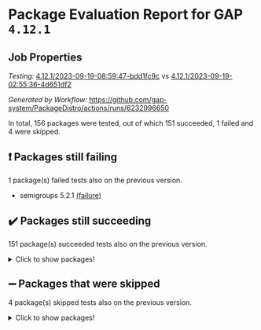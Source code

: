 # Package Evaluation Report for GAP `4.12.1`

## Job Properties

*Testing:* [4.12.1/2023-09-19-08:59:47-bdd1fc9c](https://github.com/gap-system/PackageDistro/blob/data/reports/4.12.1/2023-09-19-08:59:47-bdd1fc9c) vs [4.12.1/2023-09-19-02:55:36-4d651df2](https://github.com/gap-system/PackageDistro/blob/data/reports/4.12.1/2023-09-19-02:55:36-4d651df2)

*Generated by Workflow:* https://github.com/gap-system/PackageDistro/actions/runs/6232996650

In total, 156 packages were tested, out of which 151 succeeded, 1 failed and 4 were skipped.

## :exclamation: Packages still failing

1 package(s) failed tests also on the previous version.
- semigroups 5.2.1 [(failure)](https://github.com/gap-system/PackageDistro/actions/runs/6232996650/job/16918037054)

## :heavy_check_mark: Packages still succeeding

151 package(s) succeeded tests also on the previous version.
<details><summary>Click to show packages!</summary>

- 4ti2interface 2023.02-04 [(success)](https://github.com/gap-system/PackageDistro/actions/runs/6232996650/job/16917994789)
- ace 5.6.2 [(success)](https://github.com/gap-system/PackageDistro/actions/runs/6232996650/job/16917997713)
- aclib 1.3.2 [(success)](https://github.com/gap-system/PackageDistro/actions/runs/6232996650/job/16917998607)
- agt 0.3.1 [(success)](https://github.com/gap-system/PackageDistro/actions/runs/6232996650/job/16917999349)
- alnuth 3.2.1 [(success)](https://github.com/gap-system/PackageDistro/actions/runs/6232996650/job/16917999772)
- anupq 3.3.0 [(success)](https://github.com/gap-system/PackageDistro/actions/runs/6232996650/job/16918002006)
- atlasrep 2.1.7 [(success)](https://github.com/gap-system/PackageDistro/actions/runs/6232996650/job/16918003231)
- autodoc 2023.06.19 [(success)](https://github.com/gap-system/PackageDistro/actions/runs/6232996650/job/16918003495)
- automata 1.15 [(success)](https://github.com/gap-system/PackageDistro/actions/runs/6232996650/job/16918003808)
- automgrp 1.3.2 [(success)](https://github.com/gap-system/PackageDistro/actions/runs/6232996650/job/16918004085)
- autpgrp 1.11 [(success)](https://github.com/gap-system/PackageDistro/actions/runs/6232996650/job/16918004375)
- cap 2023.09-04 [(success)](https://github.com/gap-system/PackageDistro/actions/runs/6232996650/job/16918004647)
- caratinterface 2.3.5 [(success)](https://github.com/gap-system/PackageDistro/actions/runs/6232996650/job/16918004944)
- cddinterface 2022.11.01 [(success)](https://github.com/gap-system/PackageDistro/actions/runs/6232996650/job/16918005261)
- circle 1.6.6 [(success)](https://github.com/gap-system/PackageDistro/actions/runs/6232996650/job/16918005562)
- classicpres 1.22 [(success)](https://github.com/gap-system/PackageDistro/actions/runs/6232996650/job/16918005835)
- cohomolo 1.6.11 [(success)](https://github.com/gap-system/PackageDistro/actions/runs/6232996650/job/16918006114)
- congruence 1.2.5 [(success)](https://github.com/gap-system/PackageDistro/actions/runs/6232996650/job/16918006458)
- corelg 1.56 [(success)](https://github.com/gap-system/PackageDistro/actions/runs/6232996650/job/16918006790)
- crime 1.6 [(success)](https://github.com/gap-system/PackageDistro/actions/runs/6232996650/job/16918007083)
- crisp 1.4.6 [(success)](https://github.com/gap-system/PackageDistro/actions/runs/6232996650/job/16918007370)
- crypting 0.10.4 [(success)](https://github.com/gap-system/PackageDistro/actions/runs/6232996650/job/16918007705)
- cryst 4.1.26 [(success)](https://github.com/gap-system/PackageDistro/actions/runs/6232996650/job/16918008024)
- crystcat 1.1.10 [(success)](https://github.com/gap-system/PackageDistro/actions/runs/6232996650/job/16918008356)
- ctbllib 1.3.6 [(success)](https://github.com/gap-system/PackageDistro/actions/runs/6232996650/job/16918008660)
- cubefree 1.19 [(success)](https://github.com/gap-system/PackageDistro/actions/runs/6232996650/job/16918008985)
- curlinterface 2.3.2 [(success)](https://github.com/gap-system/PackageDistro/actions/runs/6232996650/job/16918009352)
- cvec 2.8.1 [(success)](https://github.com/gap-system/PackageDistro/actions/runs/6232996650/job/16918009630)
- datastructures 0.3.0 [(success)](https://github.com/gap-system/PackageDistro/actions/runs/6232996650/job/16918009911)
- deepthought 1.0.6 [(success)](https://github.com/gap-system/PackageDistro/actions/runs/6232996650/job/16918010214)
- design 1.8 [(success)](https://github.com/gap-system/PackageDistro/actions/runs/6232996650/job/16918010535)
- difsets 2.3.1 [(success)](https://github.com/gap-system/PackageDistro/actions/runs/6232996650/job/16918010832)
- digraphs 1.6.3 [(success)](https://github.com/gap-system/PackageDistro/actions/runs/6232996650/job/16918011125)
- edim 1.3.7 [(success)](https://github.com/gap-system/PackageDistro/actions/runs/6232996650/job/16918011482)
- example 4.3.4 [(success)](https://github.com/gap-system/PackageDistro/actions/runs/6232996650/job/16918011808)
- examplesforhomalg 2023.08-02 [(success)](https://github.com/gap-system/PackageDistro/actions/runs/6232996650/job/16918012098)
- factint 1.6.3 [(success)](https://github.com/gap-system/PackageDistro/actions/runs/6232996650/job/16918012409)
- ferret 1.0.9 [(success)](https://github.com/gap-system/PackageDistro/actions/runs/6232996650/job/16918012688)
- fga 1.5.0 [(success)](https://github.com/gap-system/PackageDistro/actions/runs/6232996650/job/16918012979)
- fining 1.5.6 [(success)](https://github.com/gap-system/PackageDistro/actions/runs/6232996650/job/16918013320)
- float 1.0.3 [(success)](https://github.com/gap-system/PackageDistro/actions/runs/6232996650/job/16918013622)
- format 1.4.3 [(success)](https://github.com/gap-system/PackageDistro/actions/runs/6232996650/job/16918013884)
- forms 1.2.9 [(success)](https://github.com/gap-system/PackageDistro/actions/runs/6232996650/job/16918014194)
- fplsa 1.2.6 [(success)](https://github.com/gap-system/PackageDistro/actions/runs/6232996650/job/16918014445)
- fr 2.4.12 [(success)](https://github.com/gap-system/PackageDistro/actions/runs/6232996650/job/16918014697)
- francy 2.0.3 [(success)](https://github.com/gap-system/PackageDistro/actions/runs/6232996650/job/16918014979)
- fwtree 1.3 [(success)](https://github.com/gap-system/PackageDistro/actions/runs/6232996650/job/16918015255)
- gapdoc 1.6.6 [(success)](https://github.com/gap-system/PackageDistro/actions/runs/6232996650/job/16918015514)
- gauss 2023.02-04 [(success)](https://github.com/gap-system/PackageDistro/actions/runs/6232996650/job/16918015761)
- gaussforhomalg 2023.08-01 [(success)](https://github.com/gap-system/PackageDistro/actions/runs/6232996650/job/16918016010)
- gbnp 1.0.5 [(success)](https://github.com/gap-system/PackageDistro/actions/runs/6232996650/job/16918016304)
- generalizedmorphismsforcap 2023.08-02 [(success)](https://github.com/gap-system/PackageDistro/actions/runs/6232996650/job/16918016573)
- genss 1.6.8 [(success)](https://github.com/gap-system/PackageDistro/actions/runs/6232996650/job/16918016848)
- gradedmodules 2023.08-01 [(success)](https://github.com/gap-system/PackageDistro/actions/runs/6232996650/job/16918017084)
- gradedringforhomalg 2023.08-01 [(success)](https://github.com/gap-system/PackageDistro/actions/runs/6232996650/job/16918017333)
- grape 4.9.0 [(success)](https://github.com/gap-system/PackageDistro/actions/runs/6232996650/job/16918017600)
- groupoids 1.73 [(success)](https://github.com/gap-system/PackageDistro/actions/runs/6232996650/job/16918017857)
- grpconst 2.6.4 [(success)](https://github.com/gap-system/PackageDistro/actions/runs/6232996650/job/16918018094)
- guarana 0.96.3 [(success)](https://github.com/gap-system/PackageDistro/actions/runs/6232996650/job/16918018420)
- guava 3.18 [(success)](https://github.com/gap-system/PackageDistro/actions/runs/6232996650/job/16918018702)
- hap 1.58 [(success)](https://github.com/gap-system/PackageDistro/actions/runs/6232996650/job/16918018970)
- hapcryst 0.1.15 [(success)](https://github.com/gap-system/PackageDistro/actions/runs/6232996650/job/16918019201)
- hecke 1.5.3 [(success)](https://github.com/gap-system/PackageDistro/actions/runs/6232996650/job/16918019459)
- help 3.5 [(success)](https://github.com/gap-system/PackageDistro/actions/runs/6232996650/job/16918019704)
- homalg 2023.08-02 [(success)](https://github.com/gap-system/PackageDistro/actions/runs/6232996650/job/16918019979)
- homalgtocas 2023.08-01 [(success)](https://github.com/gap-system/PackageDistro/actions/runs/6232996650/job/16918020242)
- idrel 2.45 [(success)](https://github.com/gap-system/PackageDistro/actions/runs/6232996650/job/16918020527)
- images 1.3.1 [(success)](https://github.com/gap-system/PackageDistro/actions/runs/6232996650/job/16918020836)
- intpic 0.3.0 [(success)](https://github.com/gap-system/PackageDistro/actions/runs/6232996650/job/16918021115)
- io 4.8.1 [(success)](https://github.com/gap-system/PackageDistro/actions/runs/6232996650/job/16918021361)
- io_forhomalg 2023.02-04 [(success)](https://github.com/gap-system/PackageDistro/actions/runs/6232996650/job/16918021652)
- irredsol 1.4.4 [(success)](https://github.com/gap-system/PackageDistro/actions/runs/6232996650/job/16918021936)
- json 2.1.1 [(success)](https://github.com/gap-system/PackageDistro/actions/runs/6232996650/job/16918022244)
- jupyterkernel 1.5.0 [(success)](https://github.com/gap-system/PackageDistro/actions/runs/6232996650/job/16918022594)
- jupyterviz 1.5.6 [(success)](https://github.com/gap-system/PackageDistro/actions/runs/6232996650/job/16918022819)
- kan 1.36 [(success)](https://github.com/gap-system/PackageDistro/actions/runs/6232996650/job/16918023104)
- kbmag 1.5.11 [(success)](https://github.com/gap-system/PackageDistro/actions/runs/6232996650/job/16918023445)
- laguna 3.9.6 [(success)](https://github.com/gap-system/PackageDistro/actions/runs/6232996650/job/16918023764)
- liealgdb 2.2.1 [(success)](https://github.com/gap-system/PackageDistro/actions/runs/6232996650/job/16918024093)
- liepring 2.8 [(success)](https://github.com/gap-system/PackageDistro/actions/runs/6232996650/job/16918024426)
- liering 2.4.2 [(success)](https://github.com/gap-system/PackageDistro/actions/runs/6232996650/job/16918024720)
- linearalgebraforcap 2023.08-08 [(success)](https://github.com/gap-system/PackageDistro/actions/runs/6232996650/job/16918025028)
- localizeringforhomalg 2023.08-02 [(success)](https://github.com/gap-system/PackageDistro/actions/runs/6232996650/job/16918025336)
- loops 3.4.3 [(success)](https://github.com/gap-system/PackageDistro/actions/runs/6232996650/job/16918025648)
- lpres 1.0.3 [(success)](https://github.com/gap-system/PackageDistro/actions/runs/6232996650/job/16918025928)
- majoranaalgebras 1.5.1 [(success)](https://github.com/gap-system/PackageDistro/actions/runs/6232996650/job/16918026218)
- mapclass 1.4.6 [(success)](https://github.com/gap-system/PackageDistro/actions/runs/6232996650/job/16918026549)
- matgrp 0.70 [(success)](https://github.com/gap-system/PackageDistro/actions/runs/6232996650/job/16918026898)
- matricesforhomalg 2023.08-02 [(success)](https://github.com/gap-system/PackageDistro/actions/runs/6232996650/job/16918027268)
- modisom 2.5.4 [(success)](https://github.com/gap-system/PackageDistro/actions/runs/6232996650/job/16918027572)
- modulepresentationsforcap 2023.09-01 [(success)](https://github.com/gap-system/PackageDistro/actions/runs/6232996650/job/16918027888)
- modules 2023.08-02 [(success)](https://github.com/gap-system/PackageDistro/actions/runs/6232996650/job/16918028210)
- monoidalcategories 2023.08-11 [(success)](https://github.com/gap-system/PackageDistro/actions/runs/6232996650/job/16918028511)
- nconvex 2022.09-01 [(success)](https://github.com/gap-system/PackageDistro/actions/runs/6232996650/job/16918028848)
- nilmat 1.4.2 [(success)](https://github.com/gap-system/PackageDistro/actions/runs/6232996650/job/16918029183)
- nock 1.5 [(success)](https://github.com/gap-system/PackageDistro/actions/runs/6232996650/job/16918029466)
- normalizinterface 1.3.6 [(success)](https://github.com/gap-system/PackageDistro/actions/runs/6232996650/job/16918029805)
- nq 2.5.10 [(success)](https://github.com/gap-system/PackageDistro/actions/runs/6232996650/job/16918030154)
- numericalsgps 1.3.1 [(success)](https://github.com/gap-system/PackageDistro/actions/runs/6232996650/job/16918030685)
- openmath 11.5.3 [(success)](https://github.com/gap-system/PackageDistro/actions/runs/6232996650/job/16918031053)
- orb 4.9.0 [(success)](https://github.com/gap-system/PackageDistro/actions/runs/6232996650/job/16918031669)
- packagemanager 1.4.1 [(success)](https://github.com/gap-system/PackageDistro/actions/runs/6232996650/job/16918031991)
- patternclass 2.4.3 [(success)](https://github.com/gap-system/PackageDistro/actions/runs/6232996650/job/16918032270)
- permut 2.0.4 [(success)](https://github.com/gap-system/PackageDistro/actions/runs/6232996650/job/16918032558)
- polenta 1.3.10 [(success)](https://github.com/gap-system/PackageDistro/actions/runs/6232996650/job/16918032800)
- polymaking 0.8.6 [(success)](https://github.com/gap-system/PackageDistro/actions/runs/6232996650/job/16918033024)
- primgrp 3.4.4 [(success)](https://github.com/gap-system/PackageDistro/actions/runs/6232996650/job/16918033313)
- profiling 2.5.4 [(success)](https://github.com/gap-system/PackageDistro/actions/runs/6232996650/job/16918033594)
- qpa 1.34 [(success)](https://github.com/gap-system/PackageDistro/actions/runs/6232996650/job/16918033897)
- quagroup 1.8.3 [(success)](https://github.com/gap-system/PackageDistro/actions/runs/6232996650/job/16918034203)
- radiroot 2.9 [(success)](https://github.com/gap-system/PackageDistro/actions/runs/6232996650/job/16918034474)
- rcwa 4.7.1 [(success)](https://github.com/gap-system/PackageDistro/actions/runs/6232996650/job/16918034744)
- rds 1.8 [(success)](https://github.com/gap-system/PackageDistro/actions/runs/6232996650/job/16918035045)
- recog 1.4.2 [(success)](https://github.com/gap-system/PackageDistro/actions/runs/6232996650/job/16918035284)
- repndecomp 1.3.0 [(success)](https://github.com/gap-system/PackageDistro/actions/runs/6232996650/job/16918035569)
- repsn 3.1.1 [(success)](https://github.com/gap-system/PackageDistro/actions/runs/6232996650/job/16918035792)
- resclasses 4.7.3 [(success)](https://github.com/gap-system/PackageDistro/actions/runs/6232996650/job/16918036030)
- ringsforhomalg 2023.08-02 [(success)](https://github.com/gap-system/PackageDistro/actions/runs/6232996650/job/16918036291)
- sco 2023.08-01 [(success)](https://github.com/gap-system/PackageDistro/actions/runs/6232996650/job/16918036533)
- scscp 2.4.1 [(success)](https://github.com/gap-system/PackageDistro/actions/runs/6232996650/job/16918036798)
- sglppow 2.3 [(success)](https://github.com/gap-system/PackageDistro/actions/runs/6232996650/job/16918037301)
- sgpviz 0.999.5 [(success)](https://github.com/gap-system/PackageDistro/actions/runs/6232996650/job/16918037624)
- simpcomp 2.1.14 [(success)](https://github.com/gap-system/PackageDistro/actions/runs/6232996650/job/16918037914)
- singular 2023.02.09 [(success)](https://github.com/gap-system/PackageDistro/actions/runs/6232996650/job/16918038207)
- sl2reps 1.1 [(success)](https://github.com/gap-system/PackageDistro/actions/runs/6232996650/job/16918038495)
- sla 1.5.3 [(success)](https://github.com/gap-system/PackageDistro/actions/runs/6232996650/job/16918038752)
- smallgrp 1.5.3 [(success)](https://github.com/gap-system/PackageDistro/actions/runs/6232996650/job/16918039120)
- smallsemi 0.6.13 [(success)](https://github.com/gap-system/PackageDistro/actions/runs/6232996650/job/16918039399)
- sonata 2.9.6 [(success)](https://github.com/gap-system/PackageDistro/actions/runs/6232996650/job/16918039715)
- sophus 1.27 [(success)](https://github.com/gap-system/PackageDistro/actions/runs/6232996650/job/16918040072)
- sotgrps 1.2 [(success)](https://github.com/gap-system/PackageDistro/actions/runs/6232996650/job/16918040359)
- spinsym 1.5.2 [(success)](https://github.com/gap-system/PackageDistro/actions/runs/6232996650/job/16918040709)
- standardff 1.0 [(success)](https://github.com/gap-system/PackageDistro/actions/runs/6232996650/job/16918041058)
- symbcompcc 1.3.2 [(success)](https://github.com/gap-system/PackageDistro/actions/runs/6232996650/job/16918041334)
- thelma 1.3 [(success)](https://github.com/gap-system/PackageDistro/actions/runs/6232996650/job/16918041648)
- tomlib 1.2.9 [(success)](https://github.com/gap-system/PackageDistro/actions/runs/6232996650/job/16918041935)
- toolsforhomalg 2023.07-01 [(success)](https://github.com/gap-system/PackageDistro/actions/runs/6232996650/job/16918042223)
- toric 1.9.5 [(success)](https://github.com/gap-system/PackageDistro/actions/runs/6232996650/job/16918042512)
- toricvarieties 2022.07.13 [(success)](https://github.com/gap-system/PackageDistro/actions/runs/6232996650/job/16918042809)
- transgrp 3.6.4 [(success)](https://github.com/gap-system/PackageDistro/actions/runs/6232996650/job/16918043148)
- ugaly 4.1.3 [(success)](https://github.com/gap-system/PackageDistro/actions/runs/6232996650/job/16918043499)
- unipot 1.5 [(success)](https://github.com/gap-system/PackageDistro/actions/runs/6232996650/job/16918043822)
- unitlib 4.2.0 [(success)](https://github.com/gap-system/PackageDistro/actions/runs/6232996650/job/16918044093)
- utils 0.84 [(success)](https://github.com/gap-system/PackageDistro/actions/runs/6232996650/job/16918044350)
- uuid 0.7 [(success)](https://github.com/gap-system/PackageDistro/actions/runs/6232996650/job/16918044611)
- walrus 0.9991 [(success)](https://github.com/gap-system/PackageDistro/actions/runs/6232996650/job/16918044909)
- wedderga 4.10.4 [(success)](https://github.com/gap-system/PackageDistro/actions/runs/6232996650/job/16918045183)
- xmod 2.91 [(success)](https://github.com/gap-system/PackageDistro/actions/runs/6232996650/job/16918045486)
- xmodalg 1.23 [(success)](https://github.com/gap-system/PackageDistro/actions/runs/6232996650/job/16918045776)
- yangbaxter 0.10.3 [(success)](https://github.com/gap-system/PackageDistro/actions/runs/6232996650/job/16918046029)
- zeromqinterface 0.14 [(success)](https://github.com/gap-system/PackageDistro/actions/runs/6232996650/job/16918046299)
</details>

## :heavy_minus_sign: Packages that were skipped

4 package(s) skipped tests also on the previous version.
<details><summary>Click to show packages!</summary>

- browse 1.8.21 [(skipped)](https://github.com/gap-system/PackageDistro/actions/runs/6232996650/job/16917285103)
- itc 1.5.1 [(skipped)](https://github.com/gap-system/PackageDistro/actions/runs/6232996650/job/16917285103)
- polycyclic 2.16 [(skipped)](https://github.com/gap-system/PackageDistro/actions/runs/6232996650/job/16917285103)
- xgap 4.31 [(skipped)](https://github.com/gap-system/PackageDistro/actions/runs/6232996650/job/16917285103)
</details>

